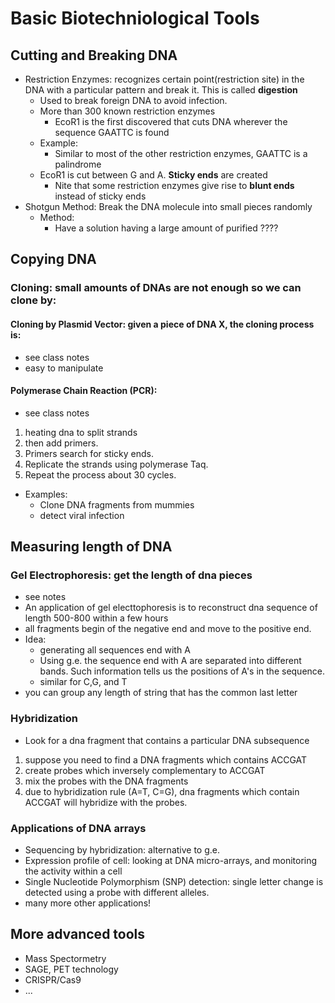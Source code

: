 # Basic Biotechniological Tools
## Cutting and Breaking DNA
* Restriction Enzymes:  recognizes certain point(restriction site) in the DNA with a particular pattern and break it. This is called **digestion**
    * Used to break foreign DNA to avoid infection.
    * More than 300 known restriction enzymes
        * EcoR1 is the first discovered that cuts DNA wherever the sequence GAATTC is found
    * Example:
        * Similar to most of the other restriction enzymes, GAATTC is a palindrome
    * EcoR1 is cut between G and A. **Sticky ends** are created
        * Nite that some restriction enzymes give rise to **blunt ends** instead of sticky ends
* Shotgun Method: Break the DNA molecule into small pieces randomly
    * Method:
        * Have a solution having a large amount of purified ????      
## Copying DNA
### Cloning: small amounts of DNAs are not enough so we can clone by:
#### Cloning by Plasmid Vector: given a piece of DNA X, the cloning process is:
* see class notes
* easy to manipulate
#### Polymerase Chain Reaction (PCR): 
* see class notes
1. heating dna to split strands
2. then add primers. 
3. Primers search for sticky ends. 
4. Replicate the strands using polymerase Taq. 
5. Repeat the process about 30 cycles.
* Examples:
    * Clone DNA fragments from mummies
    * detect viral infection

## Measuring length of DNA
### Gel Electrophoresis: get the length of dna pieces
* see notes
* An application of gel electtophoresis is to reconstruct dna sequence of length 500-800 within a few hours
* all fragments begin of the negative end and move to the positive end.
* Idea:
    * generating all sequences end with A
    * Using g.e. the sequence end with A are separated into different bands. Such information tells us the positions of A's in the sequence.
    * similar for C,G, and T
* you can group any length of string that has the common last letter

### Hybridization
* Look for a dna fragment that contains a particular DNA subsequence
1. suppose you need to find a DNA fragments which contains ACCGAT
2. create probes which inversely complementary to ACCGAT
3. mix the probes with the DNA fragments
4. due to hybridization rule (A=T, C=G), dna fragments which contain ACCGAT will hybridize with the probes.

### Applications of DNA arrays
* Sequencing by hybridization: alternative to g.e.
* Expression profile of cell: looking at DNA micro-arrays, and monitoring the activity within a cell
* Single Nucleotide Polymorphism (SNP) detection: single letter change is detected using a probe with different alleles.
* many more other applications!

## More advanced tools
* Mass Spectormetry
* SAGE, PET technology
* CRISPR/Cas9
* ...
